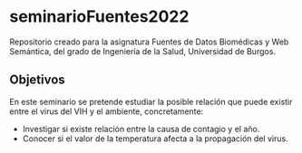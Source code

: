 # seminarioFuentes2022
Repositorio creado para la asignatura Fuentes de Datos Biomédicas y Web Semántica, del grado de Ingeniería de la Salud, Universidad de Burgos.

## Objetivos
En este seminario se pretende estudiar la posible relación que puede existir entre el virus del VIH y el ambiente, concretamente:
- Investigar si existe relación entre la causa de contagio y el año.
- Conocer si el valor de la temperatura afecta a la propagación del virus.

